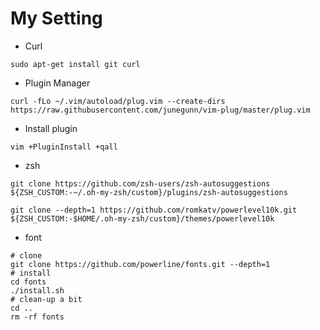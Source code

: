 # My Setting

- Curl

```
sudo apt-get install git curl
```

- Plugin Manager

```
curl -fLo ~/.vim/autoload/plug.vim --create-dirs https://raw.githubusercontent.com/junegunn/vim-plug/master/plug.vim
```

- Install plugin

```
vim +PluginInstall +qall
```

- zsh

```
git clone https://github.com/zsh-users/zsh-autosuggestions ${ZSH_CUSTOM:-~/.oh-my-zsh/custom}/plugins/zsh-autosuggestions
```

```
git clone --depth=1 https://github.com/romkatv/powerlevel10k.git ${ZSH_CUSTOM:-$HOME/.oh-my-zsh/custom}/themes/powerlevel10k
```

- font

```
# clone
git clone https://github.com/powerline/fonts.git --depth=1
# install
cd fonts
./install.sh
# clean-up a bit
cd ..
rm -rf fonts
```
